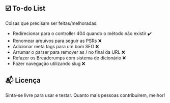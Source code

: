 
## :ballot_box_with_check: To-do List

Coisas que precisam ser feitas/melhoradas:
  - Redirecionar para o controller 404 quando o método não existir :heavy_check_mark:
  - Renomear arquivos para seguir as PSRs :x:
  - Adicionar meta tags para um bom SEO :x:
  - Arrumar o parser para remover as / no final da URL :x:
  - Refazer os Breadcrumps com sistema de dicionário :x:
  - Fazer navegação utilizando slug :x:


## :mailbox_with_mail: Licença

Sinta-se livre para usar e testar. Quanto mais pessoas contribuírem, melhor!


